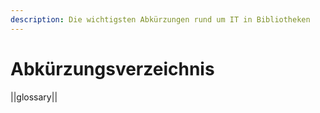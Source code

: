```yaml
---
description: Die wichtigsten Abkürzungen rund um IT in Bibliotheken
---
```


# Abkürzungsverzeichnis

||glossary||

